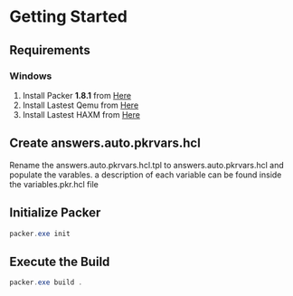 # Getting Started

## Requirements

### Windows
1. Install Packer **1.8.1** from [Here](https://learn.hashicorp.com/tutorials/packer/get-started-install-cli)
2. Install Lastest Qemu from [Here](https://qemu.weilnetz.de/w64/)
3. Install Lastest HAXM from [Here](https://github.com/intel/haxm/releases)

## Create answers.auto.pkrvars.hcl
Rename the answers.auto.pkrvars.hcl.tpl to answers.auto.pkrvars.hcl and populate the varables. a description of each variable can be found inside the variables.pkr.hcl file

## Initialize Packer
```powershell
packer.exe init
```

## Execute the Build
```powershell
packer.exe build .
```